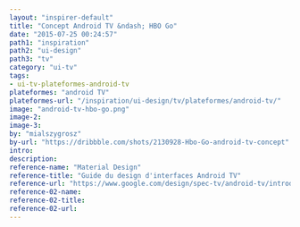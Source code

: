 ```yaml
---
layout: "inspirer-default"
title: "Concept Android TV &ndash; HBO Go"
date: "2015-07-25 00:24:57"
path1: "inspiration"
path2: "ui-design"
path3: "tv"
category: "ui-tv"
tags:
- ui-tv-plateformes-android-tv
plateformes: "android TV"
plateformes-url: "/inspiration/ui-design/tv/plateformes/android-tv/"
image: "android-tv-hbo-go.png"
image-2:
image-3:
by: "mialszygrosz"
by-url: "https://dribbble.com/shots/2130928-Hbo-Go-android-tv-concept"
intro:
description:
reference-name: "Material Design"
reference-title: "Guide du design d'interfaces Android TV"
reference-url: "https://www.google.com/design/spec-tv/android-tv/introduction.html"
reference-02-name:
reference-02-title:
reference-02-url:
---
```

